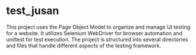 ﻿# test_jusan
This project uses the Page Object Model to organize and manage UI testing for a website. It utilizes Selenium WebDriver for browser automation and unittest for test execution. The project is structured into several directories and files that handle different aspects of the testing framework.
